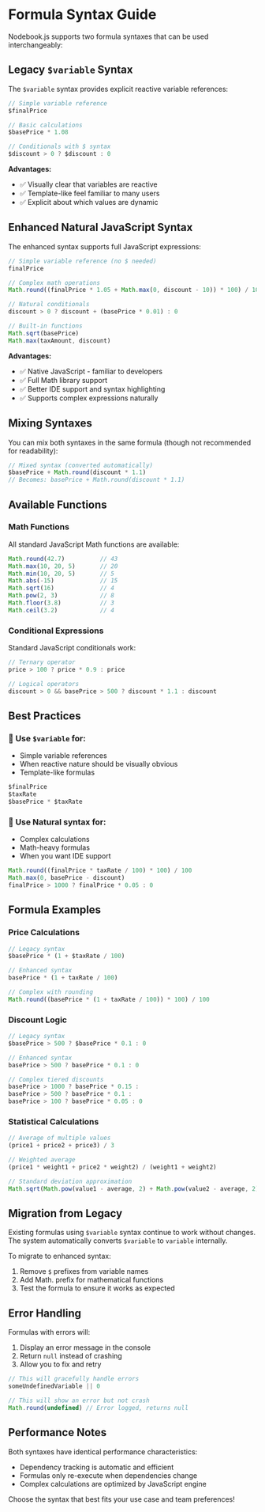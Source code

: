 # Formula Syntax Guide

Nodebook.js supports two formula syntaxes that can be used interchangeably:

## Legacy `$variable` Syntax

The `$variable` syntax provides explicit reactive variable references:

```javascript
// Simple variable reference
$finalPrice

// Basic calculations
$basePrice * 1.08

// Conditionals with $ syntax
$discount > 0 ? $discount : 0
```

**Advantages:**
- ✅ Visually clear that variables are reactive
- ✅ Template-like feel familiar to many users
- ✅ Explicit about which values are dynamic

## Enhanced Natural JavaScript Syntax

The enhanced syntax supports full JavaScript expressions:

```javascript
// Simple variable reference (no $ needed)
finalPrice

// Complex math operations
Math.round((finalPrice * 1.05 + Math.max(0, discount - 10)) * 100) / 100

// Natural conditionals
discount > 0 ? discount + (basePrice * 0.01) : 0

// Built-in functions
Math.sqrt(basePrice)
Math.max(taxAmount, discount)
```

**Advantages:**
- ✅ Native JavaScript - familiar to developers
- ✅ Full Math library support
- ✅ Better IDE support and syntax highlighting
- ✅ Supports complex expressions naturally

## Mixing Syntaxes

You can mix both syntaxes in the same formula (though not recommended for readability):

```javascript
// Mixed syntax (converted automatically)
$basePrice + Math.round(discount * 1.1)
// Becomes: basePrice + Math.round(discount * 1.1)
```

## Available Functions

### Math Functions
All standard JavaScript Math functions are available:

```javascript
Math.round(42.7)          // 43
Math.max(10, 20, 5)       // 20
Math.min(10, 20, 5)       // 5
Math.abs(-15)             // 15
Math.sqrt(16)             // 4
Math.pow(2, 3)            // 8
Math.floor(3.8)           // 3
Math.ceil(3.2)            // 4
```

### Conditional Expressions
Standard JavaScript conditionals work:

```javascript
// Ternary operator
price > 100 ? price * 0.9 : price

// Logical operators
discount > 0 && basePrice > 500 ? discount * 1.1 : discount
```

## Best Practices

### 🎯 Use `$variable` for:
- Simple variable references
- When reactive nature should be visually obvious
- Template-like formulas

```javascript
$finalPrice
$taxRate
$basePrice * $taxRate
```

### 🎯 Use Natural syntax for:
- Complex calculations
- Math-heavy formulas
- When you want IDE support

```javascript
Math.round((finalPrice * taxRate / 100) * 100) / 100
Math.max(0, basePrice - discount)
finalPrice > 1000 ? finalPrice * 0.05 : 0
```

## Formula Examples

### Price Calculations
```javascript
// Legacy syntax
$basePrice * (1 + $taxRate / 100)

// Enhanced syntax  
basePrice * (1 + taxRate / 100)

// Complex with rounding
Math.round((basePrice * (1 + taxRate / 100)) * 100) / 100
```

### Discount Logic
```javascript
// Legacy syntax
$basePrice > 500 ? $basePrice * 0.1 : 0

// Enhanced syntax
basePrice > 500 ? basePrice * 0.1 : 0

// Complex tiered discounts
basePrice > 1000 ? basePrice * 0.15 : 
basePrice > 500 ? basePrice * 0.1 : 
basePrice > 100 ? basePrice * 0.05 : 0
```

### Statistical Calculations
```javascript
// Average of multiple values
(price1 + price2 + price3) / 3

// Weighted average
(price1 * weight1 + price2 * weight2) / (weight1 + weight2)

// Standard deviation approximation
Math.sqrt(Math.pow(value1 - average, 2) + Math.pow(value2 - average, 2)) / 2
```

## Migration from Legacy

Existing formulas using `$variable` syntax continue to work without changes. The system automatically converts `$variable` to `variable` internally.

To migrate to enhanced syntax:
1. Remove `$` prefixes from variable names
2. Add Math. prefix for mathematical functions
3. Test the formula to ensure it works as expected

## Error Handling

Formulas with errors will:
1. Display an error message in the console
2. Return `null` instead of crashing
3. Allow you to fix and retry

```javascript
// This will gracefully handle errors
someUndefinedVariable || 0

// This will show an error but not crash
Math.round(undefined) // Error logged, returns null
```

## Performance Notes

Both syntaxes have identical performance characteristics:
- Dependency tracking is automatic and efficient
- Formulas only re-execute when dependencies change
- Complex calculations are optimized by JavaScript engine

Choose the syntax that best fits your use case and team preferences!
